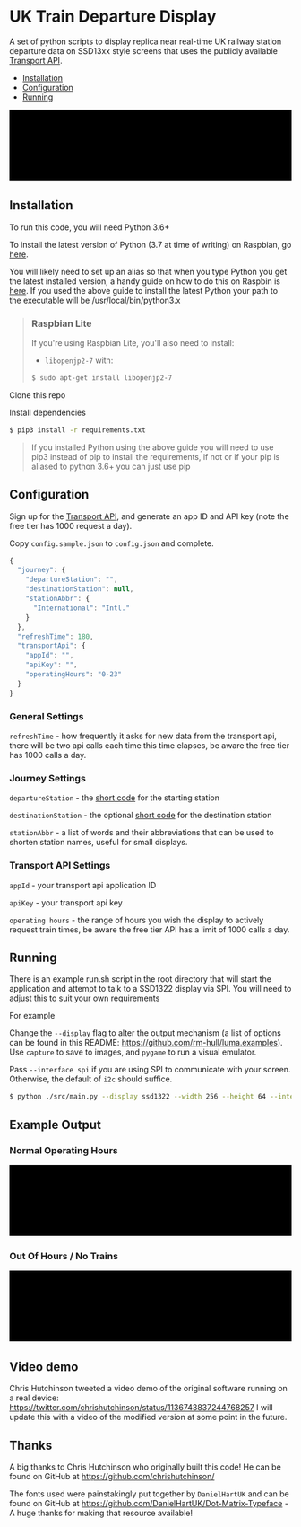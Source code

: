 # UK Train Departure Display 

A set of python scripts to display replica near real-time UK railway station departure data on SSD13xx style screens that uses the publicly available [Transport API](https://www.transportapi.com/).  

   * [Installation](#installation)
   * [Configuration](#configuration)
   * [Running](#running)

![](normal.gif)

## Installation

To run this code, you will need Python 3.6+

To install the latest version of Python (3.7 at time of writing) on Raspbian, go [here](https://gist.github.com/SeppPenner/6a5a30ebc8f79936fa136c524417761d).

You will likely need to set up an alias so that when you type Python you get the latest installed version, a handy guide on how to do this on Raspbin is [here](https://linuxconfig.org/how-to-change-from-default-to-alternative-python-version-on-debian-linux).  If you used the above guide to install the latest Python your path to the executable will be /usr/local/bin/python3.x

>### Raspbian Lite
>If you're using Raspbian Lite, you'll also need to install:
>- `libopenjp2-7`
>with:
>```bash
>$ sudo apt-get install libopenjp2-7
>```

Clone this repo

Install dependencies

```bash
$ pip3 install -r requirements.txt
```
>If you installed Python using the above guide you will need to use pip3 instead of pip to install the requirements, if not or if your pip is aliased to python 3.6+ you can just use pip

## Configuration 

Sign up for the [Transport API](https://www.transportapi.com/), and generate an app ID and API key (note the free tier has 1000 request a day).

Copy `config.sample.json` to `config.json` and complete.

```javascript
{
  "journey": {
    "departureStation": "",
    "destinationStation": null,
    "stationAbbr": {
      "International": "Intl."
    }
  },
  "refreshTime": 180,
  "transportApi": {
    "appId": "",
    "apiKey": "",
    "operatingHours": "0-23"
  }
}
```
### General Settings

`refreshTime` - how frequently it asks for new data from the transport api, there will be two api calls each time this time elapses, be aware the free tier has 1000 calls a day.

### Journey Settings

`departureStation` - the [short code](https://www.nationalrail.co.uk/stations_destinations/48541.aspx) for the starting station 

`destinationStation` - the optional [short code](https://www.nationalrail.co.uk/stations_destinations/48541.aspx) for the destination station 

`stationAbbr` - a list of words and their abbreviations that can be used to shorten station names, useful for small displays. 

### Transport API Settings

`appId` - your transport api application ID

`apiKey` - your transport api key

`operating hours` - the range of hours you wish the display to actively request train times, be aware the free tier API has a limit of 1000 calls a day.


## Running

There is an example run.sh script in the root directory that will start the application and attempt to talk to a SSD1322 display via SPI. 
You will need to adjust this to suit your own requirements

For example 

Change the `--display` flag to alter the output mechanism (a list of options can be found in this README: https://github.com/rm-hull/luma.examples). Use `capture` to save to images, and `pygame` to run a visual emulator.

Pass `--interface spi` if you are using SPI to communicate with your screen. Otherwise, the default of `i2c` should suffice.

```bash
$ python ./src/main.py --display ssd1322 --width 256 --height 64 --interface spi
```

## Example Output

### Normal Operating Hours
![](normal.gif)
### Out Of Hours / No Trains
![](outofhours.gif)

## Video demo

Chris Hutchinson tweeted a video demo of the original software running on a real device: https://twitter.com/chrishutchinson/status/1136743837244768257 I will update this with a video of the modified version at some point in the future.

## Thanks

A big thanks to Chris Hutchinson who originally built this code! He can be found on GitHub at https://github.com/chrishutchinson/

The fonts used were painstakingly put together by `DanielHartUK` and can be found on GitHub at https://github.com/DanielHartUK/Dot-Matrix-Typeface - A huge thanks for making that resource available!

